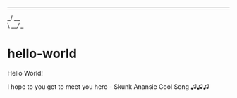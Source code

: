   ____
_/ __ \
\  ___/
 \__


# hello-world

Hello World!

I hope to you get to meet you hero - Skunk Anansie
Cool Song ♫♫♫
